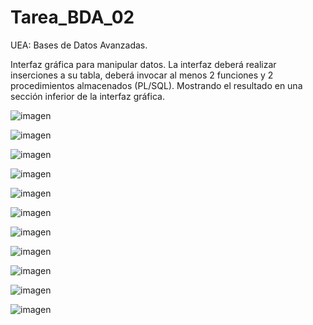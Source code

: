# Tarea_BDA_02

UEA: Bases de Datos Avanzadas.

Interfaz gráfica para manipular datos. La interfaz deberá realizar inserciones a su tabla, deberá invocar al menos 2 funciones y 2
procedimientos almacenados (PL/SQL). Mostrando el resultado en una sección inferior de la interfaz gráfica.

![imagen](https://user-images.githubusercontent.com/72325257/171971183-5c3ad605-8ec9-4639-8f34-fa39deec30ad.png)

![imagen](https://user-images.githubusercontent.com/72325257/171971193-60074424-562f-43f5-b956-56c3b7624693.png)

![imagen](https://user-images.githubusercontent.com/72325257/171971202-d3f84d11-c6bf-46aa-8553-9364b71934ed.png)

![imagen](https://user-images.githubusercontent.com/72325257/171971209-a8791e34-af5c-4abe-9460-5b67f5073a9e.png)

![imagen](https://user-images.githubusercontent.com/72325257/171971212-f36341c2-f77e-47a1-98ca-005d1d040830.png)

![imagen](https://user-images.githubusercontent.com/72325257/171971220-b658e3f3-a49e-45e9-bc8c-4f8f4aba3c7a.png)

![imagen](https://user-images.githubusercontent.com/72325257/171971234-37dcf773-bf4c-44e8-a5ff-146d0836ea98.png)

![imagen](https://user-images.githubusercontent.com/72325257/171971252-68654b00-c10f-4958-b55a-737c8eb1dc74.png)

![imagen](https://user-images.githubusercontent.com/72325257/171971263-cb866593-e5d8-4539-95d6-a5a7f0663b22.png)

![imagen](https://user-images.githubusercontent.com/72325257/171971273-19665255-db5e-42d3-bf45-1031d1e54ba5.png)

![imagen](https://user-images.githubusercontent.com/72325257/171971282-4a5f9f21-5079-4bbf-a794-57c53084149c.png)
